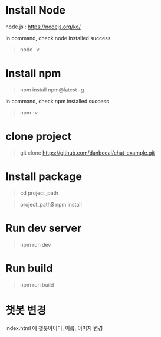 # Install Node
node.js : https://nodejs.org/ko/

In command, check node installed success
> node -v

# Install npm
> npm install npm@latest -g

In command, check npm installed success
> npm -v


# clone project
> git clone https://github.com/danbeeai/chat-example.git

# Install package
> cd project_path

> project_path$ npm install

# Run dev server
> npm run dev

# Run build
> npm run build

# 챗봇 변경 
index.html 에 챗봇아이디, 이름, 이미지 변경 



